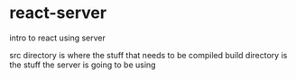 # react-server
intro to react using server

src directory is where the stuff that needs to be compiled
build directory is the stuff the server is going to be using 
